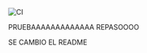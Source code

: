 ![CI](https://github.com/DanielaaER/portafolio/actions/workflows/hello.yml/badge.svg)

PRUEBAAAAAAAAAAAAA
REPASOOOO


SE CAMBIO EL README